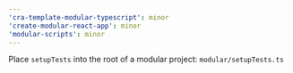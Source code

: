 ```yaml
---
'cra-template-modular-typescript': minor
'create-modular-react-app': minor
'modular-scripts': minor
---
```


Place `setupTests` into the root of a modular project: `modular/setupTests.ts`
